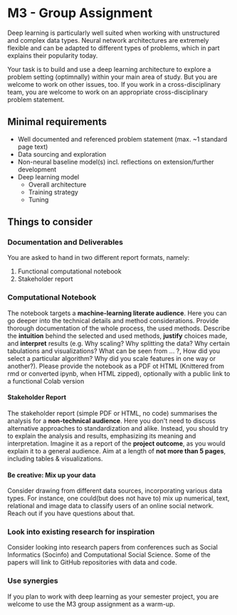 # M3 - Group Assignment

Deep learning is particularly well suited when working with unstructured and complex data types. Neural network architectures are extremely flexible and can be adapted to different types of problems, which in part explains their popularity today.

Your task is to build and use a deep learning architecture to explore a problem setting (optimnally) within your main area of study. But you are welcome to work on other issues, too. If you work in a cross-disciplinary team, you are welcome to work on an appropriate cross-disciplinary problem statement.

## Minimal requirements
- Well documented and referenced problem statement (max. ~1 standard page text)
- Data sourcing and exploration
- Non-neural baseline model(s) incl. reflections on extension/further development
- Deep learning model
    + Overall architecture
    + Training strategy
    + Tuning

## Things to consider


### Documentation and Deliverables

You are asked to hand in two different report formats, namely:

1. Functional computational notebook
2. Stakeholder report 

### Computational Notebook
The notebook targets a **machine-learning literate audience**. Here you can go deeper into the technical details and method considerations. Provide thorough documentation of the whole process, the used methods. Describe the **intuition** behind the selected and used methods, **justify** choices made, and **interpret** results (e.g. Why scaling? Why splitting the data? Why certain tabulations and visualizations? What can be seen from ... ?, How did you select a particular algorithm? Why did you scale features in one way or another?). 
Please provide the notebook as a PDF ot HTML (Knittered from rmd or converted ipynb, when HTML zipped), optionally with a public link to a functional Colab version 

#### Stakeholder Report
The stakeholder report (simple PDF or HTML, no code) summarises the analysis for a **non-technical audience**. Here you don't need to discuss alternative approaches to standardization and alike. Instead, you should try to explain the analysis and results, emphasizing its meaning and interpretation. Imagine it as a report of the **project outcome**, as you would explain it to a general audience. 
Aim at a length of **not more than 5 pages**, including tables & visualizations.

#### Be creative: Mix up your data
Consider drawing from different data sources, incorporating various data types. For instance, one could(but does not have to) mix up numerical, text, relational and image data to classify users of an online social network. Reach out if you have questions about that.

### Look into existing research for inspiration
Consider looking into research papers from conferences such as Social Informatics (Socinfo) and Computational Social Science. Some of the papers will link to GitHub repositories with data and code.


### Use synergies
If you plan to work with deep learning as your semester project, you are welcome to use the M3 group assignment as a warm-up.


<!---
## Finally

* Submission deadline: **Friday, 29 November 2019, 23:55**. 
* Evaluation seminar: **Tuesday, 10. December 2019**. Technical details regarding the submission and evaluation of the assignment will be sent out in the beginning of next week.
* We will send out a doodle to accommodate your schedules as well find proper alignment for R vs Python groups.
* In case of trouble/issues/questions, please write on Slack. When possible, try to get help from your classmates in the *#module3-assignment-clinique channel*. We will also take a look at what's happening there.
--->

